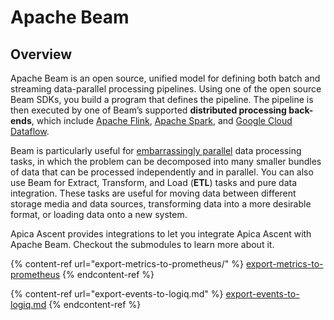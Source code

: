 # Apache Beam

## Overview

Apache Beam is an open source, unified model for defining both batch and streaming data-parallel processing pipelines. Using one of the open source Beam SDKs, you build a program that defines the pipeline. The pipeline is then executed by one of Beam’s supported **distributed processing back-ends**, which include [Apache Flink](https://flink.apache.org/), [Apache Spark](https://spark.apache.org/), and [Google Cloud Dataflow](https://cloud.google.com/dataflow).

Beam is particularly useful for [embarrassingly parallel](https://en.wikipedia.org/wiki/Embarassingly\_parallel) data processing tasks, in which the problem can be decomposed into many smaller bundles of data that can be processed independently and in parallel. You can also use Beam for Extract, Transform, and Load (**ETL**) tasks and pure data integration. These tasks are useful for moving data between different storage media and data sources, transforming data into a more desirable format, or loading data onto a new system.



Apica Ascent provides integrations to let you integrate Apica Ascent with Apache Beam. Checkout the submodules to learn more about it.

{% content-ref url="export-metrics-to-prometheus/" %}
[export-metrics-to-prometheus](export-metrics-to-prometheus/)
{% endcontent-ref %}

{% content-ref url="export-events-to-logiq.md" %}
[export-events-to-logiq.md](export-events-to-logiq.md)
{% endcontent-ref %}







